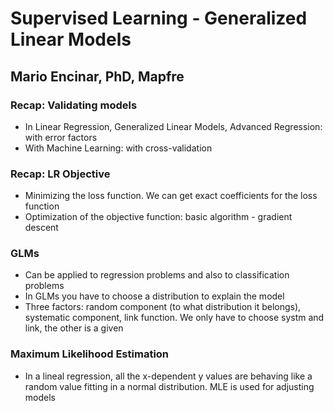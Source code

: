 # Supervised Learning - Generalized Linear Models
## Mario Encinar, PhD, Mapfre

### Recap: Validating models

* In Linear Regression, Generalized Linear Models, Advanced Regression: with error factors
* With Machine Learning: with cross-validation

### Recap: LR Objective

* Minimizing the loss function. We can get exact coefficients for the loss function
* Optimization of the objective function: basic algorithm - gradient descent

### GLMs

* Can be applied to regression problems and also to classification problems
* In GLMs you have to choose a distribution to explain the model
* Three factors: random component (to what distribution it belongs), systematic component, link function. We only have to choose systm and link, the other is a given

### Maximum Likelihood Estimation

* In a lineal regression, all the x-dependent y values are behaving like a random value fitting in a normal distribution. MLE is used for adjusting models




